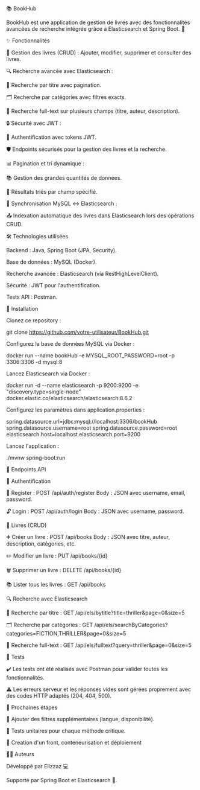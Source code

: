 📚 BookHub

BookHub est une application de gestion de livres avec des fonctionnalités avancées de recherche intégrée grâce à Elasticsearch et Spring Boot. 🚀

✨ Fonctionnalités

📖 Gestion des livres (CRUD) : Ajouter, modifier, supprimer et consulter des livres.

🔍 Recherche avancée avec Elasticsearch :

🔎 Recherche par titre avec pagination.

🗂️ Recherche par catégories avec filtres exacts.

📝 Recherche full-text sur plusieurs champs (titre, auteur, description).

🔒 Sécurité avec JWT :

🔑 Authentification avec tokens JWT.

🛡️ Endpoints sécurisés pour la gestion des livres et la recherche.

📊 Pagination et tri dynamique :

📚 Gestion des grandes quantités de données.

📌 Résultats triés par champ spécifié.

🔄 Synchronisation MySQL ↔ Elasticsearch :

📤 Indexation automatique des livres dans Elasticsearch lors des opérations CRUD.

🛠️ Technologies utilisées

Backend : Java, Spring Boot (JPA, Security).

Base de données : MySQL (Docker).

Recherche avancée : Elasticsearch (via RestHighLevelClient).

Sécurité : JWT pour l'authentification.

Tests API : Postman.

🚀 Installation

Clonez ce repository :

git clone https://github.com/votre-utilisateur/BookHub.git

Configurez la base de données MySQL via Docker :

docker run --name bookHub -e MYSQL_ROOT_PASSWORD=root -p 3306:3306 -d mysql:8

Lancez Elasticsearch via Docker :

docker run -d --name elasticsearch -p 9200:9200 -e "discovery.type=single-node" docker.elastic.co/elasticsearch/elasticsearch:8.6.2

Configurez les paramètres dans application.properties :

spring.datasource.url=jdbc:mysql://localhost:3306/bookHub
spring.datasource.username=root
spring.datasource.password=root
elasticsearch.host=localhost
elasticsearch.port=9200

Lancez l'application :

./mvnw spring-boot:run

🔗 Endpoints API

🔑 Authentification

📝 Register :
POST /api/auth/register
Body : JSON avec username, email, password.

🔓 Login :
POST /api/auth/login
Body : JSON avec username, password.

📘 Livres (CRUD)

➕ Créer un livre :
POST /api/books
Body : JSON avec titre, auteur, description, catégories, etc.

✏️ Modifier un livre :
PUT /api/books/{id}

🗑️ Supprimer un livre :
DELETE /api/books/{id}

📚 Lister tous les livres :
GET /api/books

🔍 Recherche avec Elasticsearch

🔎 Recherche par titre :
GET /api/els/bytitle?title=thriller&page=0&size=5

🗂️ Recherche par catégories :
GET /api/els/searchByCategories?categories=FICTION,THRILLER&page=0&size=5

📝 Recherche full-text :
GET /api/els/fulltext?query=thriller&page=0&size=5

🧪 Tests

✔️ Les tests ont été réalisés avec Postman pour valider toutes les fonctionnalités.

⚠️ Les erreurs serveur et les réponses vides sont gérées proprement avec des codes HTTP adaptés (204, 404, 500).

🔮 Prochaines étapes

🔧 Ajouter des filtres supplémentaires (langue, disponibilité).

🧪 Tests unitaires pour chaque méthode critique.

📄 Creation d'un front, conteneurisation et déploiement

👩‍💻 Auteurs

Développé par Elizzaz 💻

Supporté par Spring Boot et Elasticsearch 🚀.

